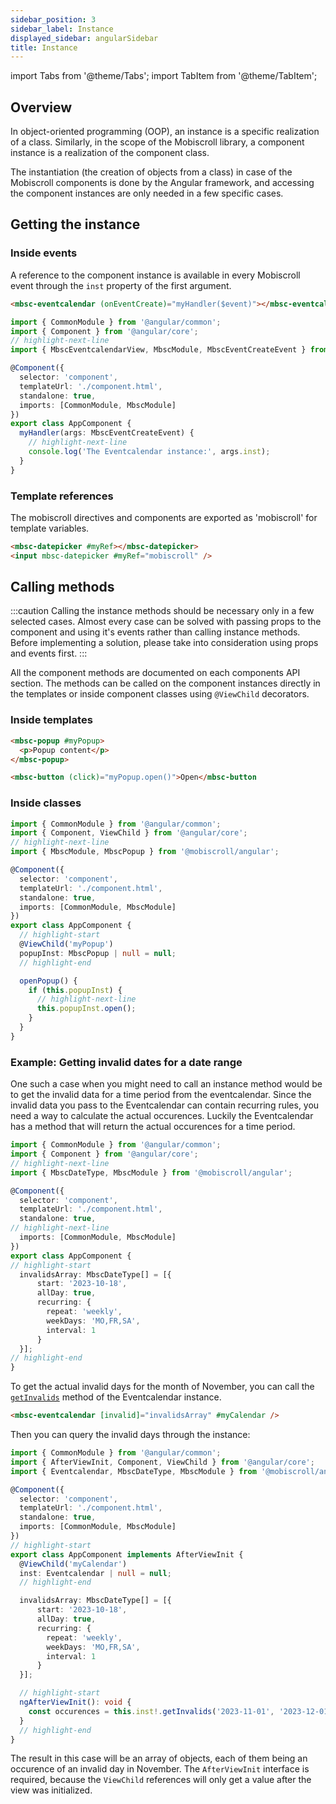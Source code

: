```yaml
---
sidebar_position: 3
sidebar_label: Instance
displayed_sidebar: angularSidebar
title: Instance
---
```


import Tabs from '@theme/Tabs';
import TabItem from '@theme/TabItem';

## Overview

In object-oriented programming (OOP), an instance is a specific realization of a class. Similarly, in the scope
of the Mobiscroll library, a component instance is a realization of the component class.

The instantiation (the creation of objects from a class) in case of the Mobiscroll components is done by the Angular framework,
and accessing the component instances are only needed in a few specific cases.

## Getting the instance

### Inside events

A reference to the component instance is available in every Mobiscroll event through the `inst` property of the first argument.

<Tabs>
<TabItem value="html" label="component.html">

```html
<mbsc-eventcalendar (onEventCreate)="myHandler($event)"></mbsc-eventcalendar>
```

</TabItem>
<TabItem value="ts" label="component.ts">

```ts
import { CommonModule } from '@angular/common';
import { Component } from '@angular/core';
// highlight-next-line
import { MbscEventcalendarView, MbscModule, MbscEventCreateEvent } from '@mobiscroll/angular';

@Component({
  selector: 'component',
  templateUrl: './component.html',
  standalone: true,
  imports: [CommonModule, MbscModule]
})
export class AppComponent {
  myHandler(args: MbscEventCreateEvent) {
    // highlight-next-line
    console.log('The Eventcalendar instance:', args.inst);
  }
}
```

</TabItem>
</Tabs>

### Template references

The mobiscroll directives and components are exported as 'mobiscroll' for template variables.

```html
<mbsc-datepicker #myRef></mbsc-datepicker>
<input mbsc-datepicker #myRef="mobiscroll" />
```

## Calling methods

:::caution
Calling the instance methods should be necessary only in a few selected cases. Almost every case can be solved with passing props to the component and using it's events rather than calling instance methods. Before implementing a solution, please take into consideration using props and events first.
:::

All the component methods are documented on each components API section. The methods can be called on the component instances directly in the templates or inside component classes using `@ViewChild` decorators.

### Inside templates

```html title="Calling methods in the template"
<mbsc-popup #myPopup>
  <p>Popup content</p>
</mbsc-popup>

<mbsc-button (click)="myPopup.open()">Open</mbsc-button
```

### Inside classes

```ts
import { CommonModule } from '@angular/common';
import { Component, ViewChild } from '@angular/core';
// highlight-next-line
import { MbscModule, MbscPopup } from '@mobiscroll/angular';

@Component({
  selector: 'component',
  templateUrl: './component.html',
  standalone: true,
  imports: [CommonModule, MbscModule]
})
export class AppComponent {
  // highlight-start
  @ViewChild('myPopup')
  popupInst: MbscPopup | null = null;
  // highlight-end

  openPopup() {
    if (this.popupInst) {
      // highlight-next-line
      this.popupInst.open();
    }
  }
}
```

### Example: Getting invalid dates for a date range

One such a case when you might need to call an instance method would be to get the invalid data for a time period from the eventcalendar. Since the invalid data you pass to the Eventcalendar can contain recurring rules, you need a way to calculate the actual occurences. Luckily the Eventcalendar has a method that will return the actual occurences for a time period.

```ts title="Invalid rule that repeats on specific days"
import { CommonModule } from '@angular/common';
import { Component } from '@angular/core';
// highlight-next-line
import { MbscDateType, MbscModule } from '@mobiscroll/angular';

@Component({
  selector: 'component',
  templateUrl: './component.html',
  standalone: true,
// highlight-next-line
  imports: [CommonModule, MbscModule]
})
export class AppComponent {
// highlight-start
  invalidsArray: MbscDateType[] = [{
      start: '2023-10-18',
      allDay: true,
      recurring: {
        repeat: 'weekly',
        weekDays: 'MO,FR,SA',
        interval: 1
      }
  }];
// highlight-end
}
```

To get the actual invalid days for the month of November, you can call the [`getInvalids`](../eventcalendar/api#method-getInvalids) method of the Eventcalendar instance.

```html title="The invalids array needs to be passed to the eventcalendar"
<mbsc-eventcalendar [invalid]="invalidsArray" #myCalendar />
```

Then you can query the invalid days through the instance:

```ts
import { CommonModule } from '@angular/common';
import { AfterViewInit, Component, ViewChild } from '@angular/core';
import { Eventcalendar, MbscDateType, MbscModule } from '@mobiscroll/angular';

@Component({
  selector: 'component',
  templateUrl: './component.html',
  standalone: true,
  imports: [CommonModule, MbscModule]
})
// highlight-start
export class AppComponent implements AfterViewInit {  
  @ViewChild('myCalendar')
  inst: Eventcalendar | null = null;
  // highlight-end

  invalidsArray: MbscDateType[] = [{
      start: '2023-10-18',
      allDay: true,
      recurring: {
        repeat: 'weekly',
        weekDays: 'MO,FR,SA',
        interval: 1
      }
  }];

  // highlight-start
  ngAfterViewInit(): void {
    const occurences = this.inst!.getInvalids('2023-11-01', '2023-12-01');
  }
  // highlight-end
}
```

The result in this case will be an array of objects, each of them being an occurence of an invalid day in November. The `AfterViewInit` interface is required, because the `ViewChild` references will only get a value after the view was initialized.
